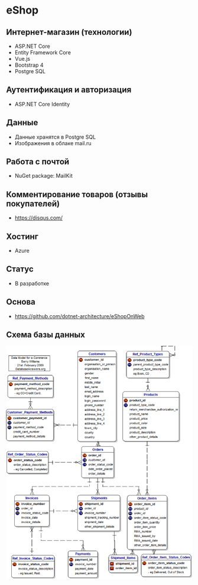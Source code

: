 # eShop

## Интернет-магазин (технологии)
* ASP.NET Core
* Entity Framework Core
* Vue.js
* Bootstrap 4
* Postgre SQL

## Аутентификация и авторизация
* ASP.NET Core Identity

## Данные
* Данные хранятся в Postgre SQL 
* Изображения в облаке mail.ru

## Работа с почтой
* NuGet package: MailKit

## Комментирование товаров (отзывы покупателей)
* https://disqus.com/

## Хостинг
* Azure

## Статус
* В разработке

## Основа
* https://github.com/dotnet-architecture/eShopOnWeb

## Схема базы данных
![alt text](https://github.com/Venik-com/eShop/blob/develop/images_for_repository/eshop_database_schema.gif?raw=true)
